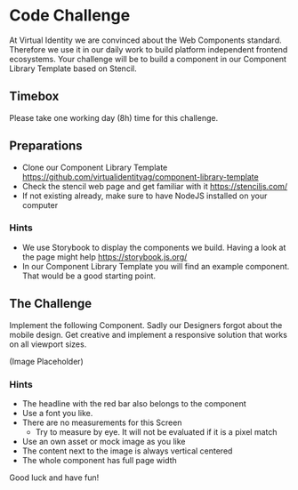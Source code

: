 # Code Challenge

At Virtual Identity we are convinced about the Web Components standard. Therefore we use it in our daily work to build platform independent frontend ecosystems.
Your challenge will be to build a component in our Component Library Template based on Stencil.

## Timebox
Please take one working day (8h) time for this challenge. 

## Preparations
- Clone our Component Library Template https://github.com/virtualidentityag/component-library-template
- Check the stencil web page and get familiar with it https://stenciljs.com/
- If not existing already, make sure to have NodeJS installed on your computer

### Hints
- We use Storybook to display the components we build. Having a look at the page might help https://storybook.js.org/ 
- In our Component Library Template you will find an example component. That would be a good starting point. 

## The Challenge
Implement the following Component. Sadly our Designers forgot about the mobile design. Get creative and implement a responsive solution that works on all viewport sizes. 

(Image Placeholder)

### Hints
- The headline with the red bar also belongs to the component
- Use a font you like. 
- There are no measurements for this Screen
  - Try to measure by eye. It will not be evaluated if it is a pixel match
- Use an own asset or mock image as you like
- The content next to the image is always vertical centered 
- The whole component has full page width

Good luck and have fun!

